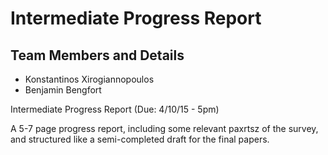 # Intermediate Progress Report

## Team Members and Details

- Konstantinos Xirogiannopoulos
- Benjamin Bengfort

Intermediate Progress Report (Due: 4/10/15 - 5pm)

A 5-7 page progress report, including some relevant paxrtsz of the survey, and  structured like a semi-completed draft for the final papers.
